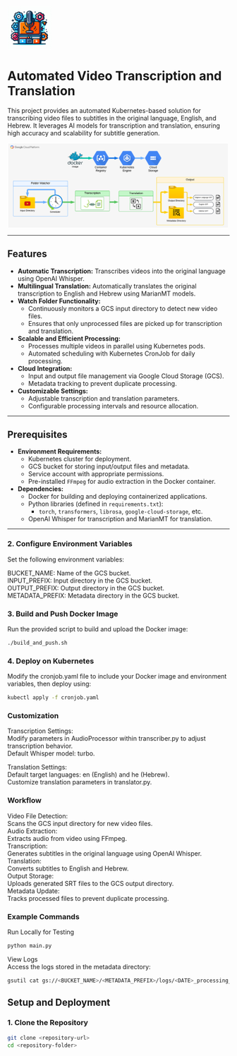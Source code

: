 <img src="appendix/icon.png" alt="Alt text for image1" width="100"/>

# Automated Video Transcription and Translation

This project provides an automated Kubernetes-based solution for transcribing video files to subtitles in the original language, English, and Hebrew. It leverages AI models for transcription and translation, ensuring high accuracy and scalability for subtitle generation.

<img src="appendix/workflow.png" alt="Alt text for image1" width="500"/>

---

## Features
- **Automatic Transcription:** Transcribes videos into the original language using OpenAI Whisper.
- **Multilingual Translation:** Automatically translates the original transcription to English and Hebrew using MarianMT models.
- **Watch Folder Functionality:**
  - Continuously monitors a GCS input directory to detect new video files.
  - Ensures that only unprocessed files are picked up for transcription and translation.
- **Scalable and Efficient Processing:**
  - Processes multiple videos in parallel using Kubernetes pods.
  - Automated scheduling with Kubernetes CronJob for daily processing.
- **Cloud Integration:**
  - Input and output file management via Google Cloud Storage (GCS).
  - Metadata tracking to prevent duplicate processing.
- **Customizable Settings:**
  - Adjustable transcription and translation parameters.
  - Configurable processing intervals and resource allocation.

---

## Prerequisites
- **Environment Requirements:**
  - Kubernetes cluster for deployment.
  - GCS bucket for storing input/output files and metadata.
  - Service account with appropriate permissions.
  - Pre-installed `FFmpeg` for audio extraction in the Docker container.
- **Dependencies:**
  - Docker for building and deploying containerized applications.
  - Python libraries (defined in `requirements.txt`):
    - `torch`, `transformers`, `librosa`, `google-cloud-storage`, etc.
  - OpenAI Whisper for transcription and MarianMT for translation.

---

### 2. Configure Environment Variables
Set the following environment variables:   

BUCKET_NAME: Name of the GCS bucket.   
INPUT_PREFIX: Input directory in the GCS bucket.   
OUTPUT_PREFIX: Output directory in the GCS bucket.   
METADATA_PREFIX: Metadata directory in the GCS bucket.   

### 3. Build and Push Docker Image
Run the provided script to build and upload the Docker image:   

```bash
./build_and_push.sh
```

### 4. Deploy on Kubernetes
Modify the cronjob.yaml file to include your Docker image and environment variables, then deploy using:   

```bash
kubectl apply -f cronjob.yaml
```

### Customization   
Transcription Settings:      
Modify parameters in AudioProcessor within transcriber.py to adjust transcription behavior.   
Default Whisper model: turbo.   

Translation Settings:   
Default target languages: en (English) and he (Hebrew).   
Customize translation parameters in translator.py.   

### Workflow
Video File Detection:   
    Scans the GCS input directory for new video files.   
Audio Extraction:   
    Extracts audio from video using FFmpeg.   
Transcription:   
    Generates subtitles in the original language using OpenAI Whisper.   
Translation:   
    Converts subtitles to English and Hebrew.   
Output Storage:   
    Uploads generated SRT files to the GCS output directory.   
Metadata Update:   
    Tracks processed files to prevent duplicate processing.   

### Example Commands   
Run Locally for Testing    
```bash
python main.py
```
   
View Logs   
Access the logs stored in the metadata directory:   
```bash
gsutil cat gs://<BUCKET_NAME>/<METADATA_PREFIX>/logs/<DATE>_processing_log.json
```


## Setup and Deployment

### 1. Clone the Repository
```bash
git clone <repository-url>
cd <repository-folder>
